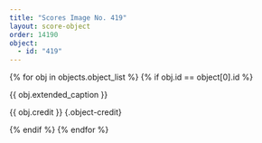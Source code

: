 ```yaml
---
title: "Scores Image No. 419"
layout: score-object
order: 14190
object:
  - id: "419"
---
```


{% for obj in objects.object_list %}
{% if obj.id == object[0].id %}

{{ obj.extended_caption }}

{{ obj.credit }} {.object-credit}

{% endif %}
{% endfor %}

